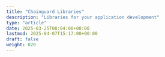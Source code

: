 ```yaml
---
title: "Chainguard Libraries"
description: "Libraries for your application development"
type: "article"
date: 2025-03-25T08:04:00+00:00
lastmod: 2025-04-07T15:17:00+00:00
draft: false
weight: 020
---
```

